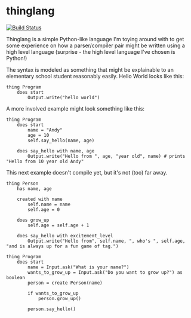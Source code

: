 # thinglang
[![Build Status](https://travis-ci.org/ytanay/thinglang.svg?branch=master)](https://travis-ci.org/ytanay/thinglang)

Thinglang is a simple Python-like language I'm toying around with to get some experience on how a parser/compiler pair might be written using a high level language (surprise - the high level language I've chosen is Python!)

The syntax is modeled as something that might be explainable to an elementary school student reasonably easily. Hello World looks like this:
```
thing Program
    does start
        Output.write("hello world")
```

A more involved example might look something like this:
```
thing Program
    does start
        name = "Andy"
        age = 10
        self.say_hello(name, age)

    does say_hello with name, age
        Output.write("Hello from ", age, "year old", name) # prints "Hello from 10 year old Andy"
```

This next example doesn't compile yet, but it's not (too) far away.
```
thing Person
    has name, age

    created with name
        self.name = name
        self.age = 0

    does grow_up
        self.age = self.age + 1

    does say_hello with excitement_level
        Output.write("Hello from", self.name, ", who's ", self.age, "and is always up for a fun game of tag.")

thing Program
    does start
        name = Input.ask("What is your name?")
        wants_to_grow_up = Input.ask("Do you want to grow up?") as boolean
        person = create Person(name)

        if wants_to_grow_up
            person.grow_up()

        person.say_hello()
```